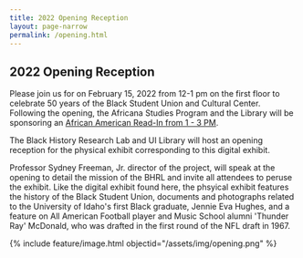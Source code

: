 ```yaml
---
title: 2022 Opening Reception 
layout: page-narrow
permalink: /opening.html
---
```


## 2022 Opening Reception 

Please join us for on February 15, 2022 from 12-1 pm on the first floor to celebrate 50 years of the Black Student Union and Cultural Center. Following the opening, the Africana Studies Program and the Library will be sponsoring an [African American Read-In from 1 - 3 PM](read-in.html). 

The Black History Research Lab and UI Library will host an opening reception for the physical exhibit corresponding to this digital exhibit. 

Professor Sydney Freeman, Jr. director of the project, will speak at the opening to detail the mission of the BHRL and invite all attendees to peruse the exhibit. Like the digital exhibit found here, the phsyical exhibit features the history of the Black Student Union, documents and photographs related to the University of Idaho's first Black graduate, Jennie Eva Hughes, and a feature on All American Football player and Music School alumni 'Thunder Ray' McDonald, who was drafted in the first round of the NFL draft in 1967. 

{% include feature/image.html objectid="/assets/img/opening.png" %}



         
